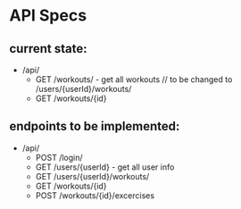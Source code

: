 # API Specs

## current state:

- /api/
  - GET /workouts/ - get all workouts // to be changed to /users/{userId}/workouts/
  - GET /workouts/{id}

## endpoints to be implemented:

- /api/
  - POST /login/
  - GET /users/{userId} - get all user info
  - GET /users/{userId}/workouts/
  - GET /workouts/{id}
  - POST /workouts/{id}/excercises
